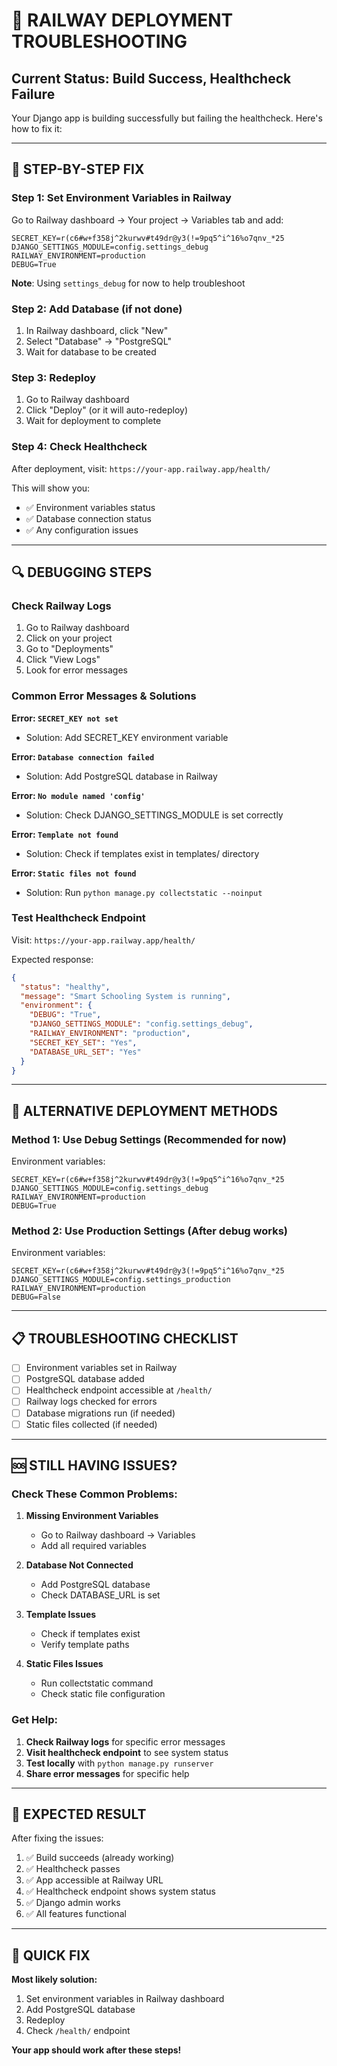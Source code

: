 # 🚨 RAILWAY DEPLOYMENT TROUBLESHOOTING

## Current Status: Build Success, Healthcheck Failure

Your Django app is building successfully but failing the healthcheck. Here's how to fix it:

---

## 🔧 STEP-BY-STEP FIX

### **Step 1: Set Environment Variables in Railway**

Go to Railway dashboard → Your project → Variables tab and add:

```
SECRET_KEY=r(c6#w+f358j^2kurwv#t49dr@y3(!=9pq5^i^16%o7qnv_*25
DJANGO_SETTINGS_MODULE=config.settings_debug
RAILWAY_ENVIRONMENT=production
DEBUG=True
```

**Note**: Using `settings_debug` for now to help troubleshoot

### **Step 2: Add Database (if not done)**

1. In Railway dashboard, click "New"
2. Select "Database" → "PostgreSQL"
3. Wait for database to be created

### **Step 3: Redeploy**

1. Go to Railway dashboard
2. Click "Deploy" (or it will auto-redeploy)
3. Wait for deployment to complete

### **Step 4: Check Healthcheck**

After deployment, visit: `https://your-app.railway.app/health/`

This will show you:
- ✅ Environment variables status
- ✅ Database connection status
- ✅ Any configuration issues

---

## 🔍 DEBUGGING STEPS

### **Check Railway Logs**

1. Go to Railway dashboard
2. Click on your project
3. Go to "Deployments"
4. Click "View Logs"
5. Look for error messages

### **Common Error Messages & Solutions**

**Error: `SECRET_KEY not set`**
- Solution: Add SECRET_KEY environment variable

**Error: `Database connection failed`**
- Solution: Add PostgreSQL database in Railway

**Error: `No module named 'config'`**
- Solution: Check DJANGO_SETTINGS_MODULE is set correctly

**Error: `Template not found`**
- Solution: Check if templates exist in templates/ directory

**Error: `Static files not found`**
- Solution: Run `python manage.py collectstatic --noinput`

### **Test Healthcheck Endpoint**

Visit: `https://your-app.railway.app/health/`

Expected response:
```json
{
  "status": "healthy",
  "message": "Smart Schooling System is running",
  "environment": {
    "DEBUG": "True",
    "DJANGO_SETTINGS_MODULE": "config.settings_debug",
    "RAILWAY_ENVIRONMENT": "production",
    "SECRET_KEY_SET": "Yes",
    "DATABASE_URL_SET": "Yes"
  }
}
```

---

## 🚀 ALTERNATIVE DEPLOYMENT METHODS

### **Method 1: Use Debug Settings (Recommended for now)**

Environment variables:
```
SECRET_KEY=r(c6#w+f358j^2kurwv#t49dr@y3(!=9pq5^i^16%o7qnv_*25
DJANGO_SETTINGS_MODULE=config.settings_debug
RAILWAY_ENVIRONMENT=production
DEBUG=True
```

### **Method 2: Use Production Settings (After debug works)**

Environment variables:
```
SECRET_KEY=r(c6#w+f358j^2kurwv#t49dr@y3(!=9pq5^i^16%o7qnv_*25
DJANGO_SETTINGS_MODULE=config.settings_production
RAILWAY_ENVIRONMENT=production
DEBUG=False
```

---

## 📋 TROUBLESHOOTING CHECKLIST

- [ ] Environment variables set in Railway
- [ ] PostgreSQL database added
- [ ] Healthcheck endpoint accessible at `/health/`
- [ ] Railway logs checked for errors
- [ ] Database migrations run (if needed)
- [ ] Static files collected (if needed)

---

## 🆘 STILL HAVING ISSUES?

### **Check These Common Problems:**

1. **Missing Environment Variables**
   - Go to Railway dashboard → Variables
   - Add all required variables

2. **Database Not Connected**
   - Add PostgreSQL database
   - Check DATABASE_URL is set

3. **Template Issues**
   - Check if templates exist
   - Verify template paths

4. **Static Files Issues**
   - Run collectstatic command
   - Check static file configuration

### **Get Help:**

1. **Check Railway logs** for specific error messages
2. **Visit healthcheck endpoint** to see system status
3. **Test locally** with `python manage.py runserver`
4. **Share error messages** for specific help

---

## 🎯 EXPECTED RESULT

After fixing the issues:
1. ✅ Build succeeds (already working)
2. ✅ Healthcheck passes
3. ✅ App accessible at Railway URL
4. ✅ Healthcheck endpoint shows system status
5. ✅ Django admin works
6. ✅ All features functional

---

## 🚨 QUICK FIX

**Most likely solution:**
1. Set environment variables in Railway dashboard
2. Add PostgreSQL database
3. Redeploy
4. Check `/health/` endpoint

**Your app should work after these steps!**
